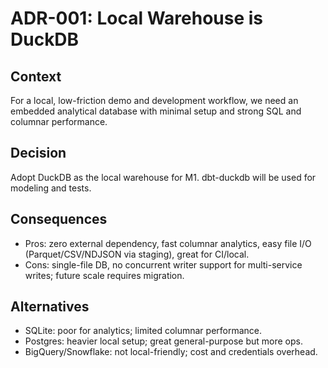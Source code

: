 # ADR-001: Local Warehouse is DuckDB
## Context
For a local, low-friction demo and development workflow, we need an embedded analytical database with minimal setup and strong SQL and columnar performance.

## Decision
Adopt DuckDB as the local warehouse for M1. dbt-duckdb will be used for modeling and tests.

## Consequences
- Pros: zero external dependency, fast columnar analytics, easy file I/O (Parquet/CSV/NDJSON via staging), great for CI/local.
- Cons: single-file DB, no concurrent writer support for multi-service writes; future scale requires migration.

## Alternatives
- SQLite: poor for analytics; limited columnar performance.
- Postgres: heavier local setup; great general-purpose but more ops.
- BigQuery/Snowflake: not local-friendly; cost and credentials overhead.
